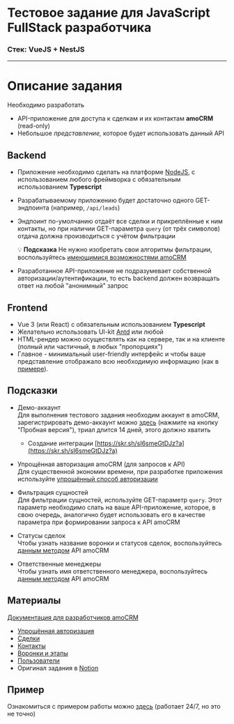 # Тестовое задание для JavaScript FullStack разработчика

### Стек: VueJS + NestJS

---

# Описание задания

Необходимо разработать

-   API-приложение для доступа к сделкам и их контактам **amoCRM** (read-only)
-   Небольшое _представление,_ которое будет использовать данный API

## Backend

-   Приложение необходимо сделать на платформе [NodeJS](https://nodejs.org/en/), с использованием любого фреймворка c обязательным использованием **Typescript**
-   Разрабатываемому приложению будет достаточно одного GET-эндпоинта (например, `/api/leads`)
-   Эндпоинт по-умолчанию отдаёт все сделки и прикреплённые к ним контакты, но при наличии GET-параметра `query` (от трёх символов) отдача должна производиться с учётом фильтрации

    💡 **Подсказка**
    Не нужно изобретать свои алгоритмы фильтрации, воспользуйтесь [имеющимися возможностями amoCRM](https://www.amocrm.ru/developers/content/crm_platform/api-reference)

-   Разработанное API-приложение не подразумевает собственной авторизации/аутентификации, то есть backend должен возвращать ответ на любой "анонимный" запрос

## Frontend

-   Vue 3 (или React) c обязательным использованием **Typescript**
-   Желательно использовать UI-kit [Antd](https://www.antdv.com/) или любой
-   HTML-рендер можно осуществлять как на сервере, так и на клиенте (полный или частичный, в любых "пропорциях")
-   Главное - минимальный user-friendly интерфейс и чтобы ваше представление отображало всю необходимую информацию (как в [примере](#пример)).

## Подсказки

-   Демо-аккаунт  
    Для выполнения тестового задания необходим аккаунт в amoCRM, зарегистрировать демо-аккаунт можно [здесь](https://www.amocrm.ru/) (нажмите на кнопку "Пробная версия"), триал длится 14 дней, этого должно хватить

    -   Создание интеграции [https://skr.sh/sI6smeGtDJz?a](https://skr.sh/sI6smeGtDJz?a)

-   Упрощённая авторизация amoCRM (для запросов к API)  
    Для существенной экономии времени, при разработке приложения используйте [упрощённый способ авторизации](https://www.amocrm.ru/developers/content/oauth/easy-auth)
-   Фильтрация сущностей  
    Для фильтрации сущностей, используйте GET-параметр `query`. Этот параметр необходимо слать на ваше API-приложение, которое, в свою очередь, аналогично будет использовать его в качестве параметра при формировании запроса к API amoCRM
-   Статусы сделок  
    Чтобы узнать название воронки и статусов сделок, воспользуйтесь [данным методом](https://www.amocrm.ru/developers/content/crm_platform/leads_pipelines) API amoCRM
-   Ответственные менеджеры  
    Чтобы узнать имя ответственного менеджера, воспользуйтесь [данным методом](https://www.amocrm.ru/developers/content/crm_platform/users-api) API amoCRM

## Материалы

[Документация для разработчиков amoCRM](https://amocrm.ru/developers/content/crm_platform/api-reference)

-   [Упрощённая авторизация](https://www.amocrm.ru/developers/content/oauth/easy-auth)
-   [Сделки](https://www.amocrm.ru/developers/content/crm_platform/leads-api)
-   [Контакты](https://www.amocrm.ru/developers/content/api/recommendations)
-   [Воронки и этапы](https://www.amocrm.ru/developers/content/crm_platform/leads_pipelines)
-   [Пользователи](https://www.amocrm.ru/developers/content/crm_platform/users-api)
-   Оригинал задания в [Notion](https://rocketsales.notion.site/JavaScript-FullStack-1043991f7c9d4d56aec87237c5609477)

## Пример

Ознакомиться с примером работы можно [здесь](https://dev-test.rocketsales.ru/) (работает 24/7, но это не точно)
